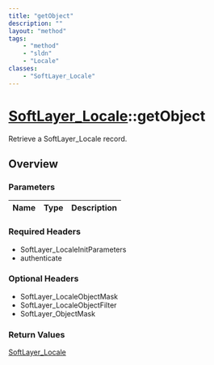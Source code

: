 ```yaml
---
title: "getObject"
description: ""
layout: "method"
tags:
    - "method"
    - "sldn"
    - "Locale"
classes:
    - "SoftLayer_Locale"
---
```

# [SoftLayer_Locale](/reference/services/SoftLayer_Locale)::getObject

Retrieve a SoftLayer_Locale record.


## Overview 


### Parameters 
|Name | Type | Description |
| --- | --- | --- |


### Required Headers
* SoftLayer_LocaleInitParameters
* authenticate

### Optional Headers
* SoftLayer_LocaleObjectMask
* SoftLayer_LocaleObjectFilter
* SoftLayer_ObjectMask

### Return Values
<a href='/reference/datatypes/SoftLayer_Locale'>SoftLayer_Locale </a>

